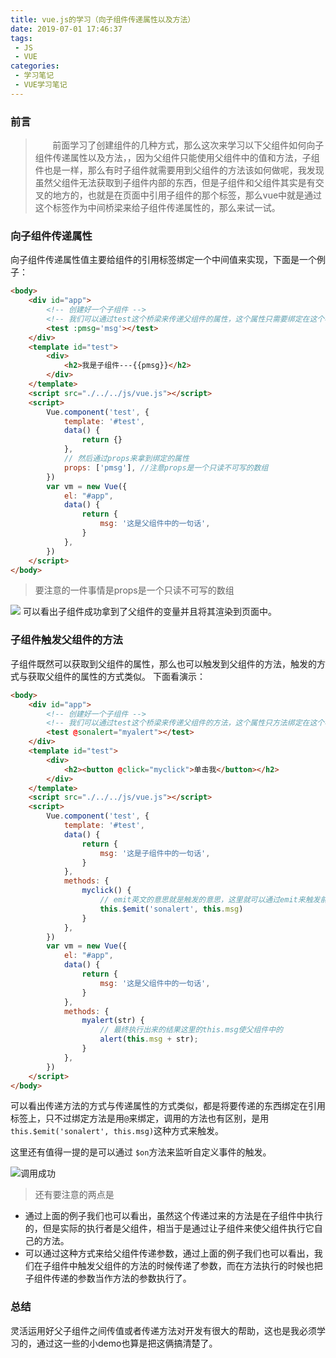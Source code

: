 ```yaml
---
title: vue.js的学习（向子组件传递属性以及方法）
date: 2019-07-01 17:46:37
tags:
 - JS
 - VUE
categories:
 - 学习笔记
 - VUE学习笔记
---
```

### 前言
> &nbsp;&nbsp;&nbsp;&nbsp;&nbsp;&nbsp;&nbsp;前面学习了创建组件的几种方式，那么这次来学习以下父组件如何向子组件传递属性以及方法，，因为父组件只能使用父组件中的值和方法，子组件也是一样，那么有时子组件就需要用到父组件的方法该如何做呢，我发现虽然父组件无法获取到子组件内部的东西，但是子组件和父组件其实是有交叉的地方的，也就是在页面中引用子组件的那个标签，那么vue中就是通过这个标签作为中间桥梁来给子组件传递属性的，那么来试一试。
<!-- more -->

### 向子组件传递属性
向子组件传递属性值主要给组件的引用标签绑定一个中间值来实现，下面是一个例子：
```html
<body>
    <div id="app">
        <!-- 创建好一个子组件 -->
        <!-- 我们可以通过test这个桥梁来传递父组件的属性，这个属性只需要绑定在这个标签上面就好了 -->
        <test :pmsg='msg'></test>
    </div>
    <template id="test">
        <div>
            <h2>我是子组件---{{pmsg}}</h2>
        </div>
    </template>
    <script src="./../../js/vue.js"></script>
    <script>
        Vue.component('test', {
            template: '#test',
            data() {
                return {}
            },
            // 然后通过props来拿到绑定的属性
            props: ['pmsg'], //注意props是一个只读不可写的数组
        })
        var vm = new Vue({
            el: "#app",
            data() {
                return {
                    msg: '这是父组件中的一句话',
                }
            },
        })
    </script>
</body>
```
>要注意的一件事情是props是一个只读不可写的数组

<img src="http://m.qpic.cn/psb?/V131x4904WMIoW/xGjaqlSBIzLiRLeW9HraUqS5GhBkqpwL.hP60gLb6eo!/b/dL4AAAAAAAAA&bo=CwN6AQAAAAADB1E!&rf=viewer_4">
可以看出子组件成功拿到了父组件的变量并且将其渲染到页面中。

### 子组件触发父组件的方法
子组件既然可以获取到父组件的属性，那么也可以触发到父组件的方法，触发的方式与获取父组件的属性的方式类似。
下面看演示：
```html
<body>
    <div id="app">
        <!-- 创建好一个子组件 -->
        <!-- 我们可以通过test这个桥梁来传递父组件的方法，这个属性只方法绑定在这个标签上面就好了 -->
        <test @sonalert="myalert"></test>
    </div>
    <template id="test">
        <div>
            <h2><button @click="myclick">单击我</button></h2>
        </div>
    </template>
    <script src="./../../js/vue.js"></script>
    <script>
        Vue.component('test', {
            template: '#test',
            data() {
                return {
                    msg: '这是子组件中的一句话',
                }
            },
            methods: {
                myclick() {
                    // emit英文的意思就是触发的意思，这里就可以通过emit来触发前面绑定过的方法，并且后面的参数是作为要触发的方法的参数
                    this.$emit('sonalert', this.msg)
                }
            },
        })
        var vm = new Vue({
            el: "#app",
            data() {
                return {
                    msg: '这是父组件中的一句话',
                }
            },
            methods: {
                myalert(str) {
                    // 最终执行出来的结果这里的this.msg使父组件中的
                    alert(this.msg + str);
                }
            },
        })
    </script>
</body>
```

可以看出传递方法的方式与传递属性的方式类似，都是将要传递的东西绑定在引用标签上，只不过绑定方法是用``@``来绑定，调用的方法也有区别，是用``this.$emit('sonalert', this.msg)``这种方式来触发。

这里还有值得一提的是可以通过 ``$on``方法来监听自定义事件的触发。

![调用成功](http://m.qpic.cn/psb?/V131x4904WMIoW/7PE.j8CxBZEBE1Ys4JBrRJaurnXCzXSusP*diYpnBuc!/b/dMMAAAAAAAAA&bo=GQbIAQAAAAADB*Q!&rf=viewer_4)

>还有要注意的两点是
+ 通过上面的例子我们也可以看出，虽然这个传递过来的方法是在子组件中执行的，但是实际的执行者是父组件，相当于是通过让子组件来使父组件执行它自己的方法。
+ 可以通过这种方式来给父组件传递参数，通过上面的例子我们也可以看出，我们在子组件中触发父组件的方法的时候传递了参数，而在方法执行的时候也把子组件传递的参数当作方法的参数执行了。

### 总结
灵活运用好父子组件之间传值或者传递方法对开发有很大的帮助，这也是我必须学习的，通过这一些的小demo也算是把这俩搞清楚了。
